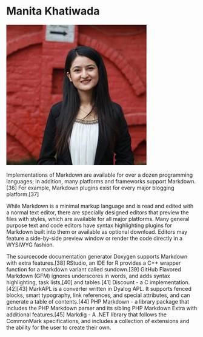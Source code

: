 Manita Khatiwada
==============
![Image](https://raw.githubusercontent.com/ManitaKhatiwada/ManitaKhatiwada.github.io/master/photo.jpg)



 Implementations of Markdown are available for over a dozen programming languages; in addition, many platforms and frameworks support Markdown.[36] For example, Markdown plugins exist for every major blogging platform.[37]

While Markdown is a minimal markup language and is read and edited with a normal text editor, there are specially designed editors that preview the files with styles, which are available for all major platforms. Many general purpose text and code editors have syntax highlighting plugins for Markdown built into them or available as optional download. Editors may feature a side-by-side preview window or render the code directly in a WYSIWYG fashion.

The sourcecode documentation generator Doxygen supports Markdown with extra features.[38]
RStudio, an IDE for R provides a C++ wrapper function for a markdown variant called sundown.[39]
GitHub Flavored Markdown (GFM) ignores underscores in words, and adds syntax highlighting, task lists,[40] and tables.[41]
Discount - a C implementation.[42][43]
MarkAPL is a converter written in Dyalog APL. It supports fenced blocks, smart typography, link references, and special attributes, and can generate a table of contents.[44]
PHP Markdown - a library package that includes the PHP Markdown parser and its sibling PHP Markdown Extra with additional features.[45]
Markdig - A .NET library that follows the CommonMark specifications, and includes a collection of extensions and the ability for the user to create their own.


